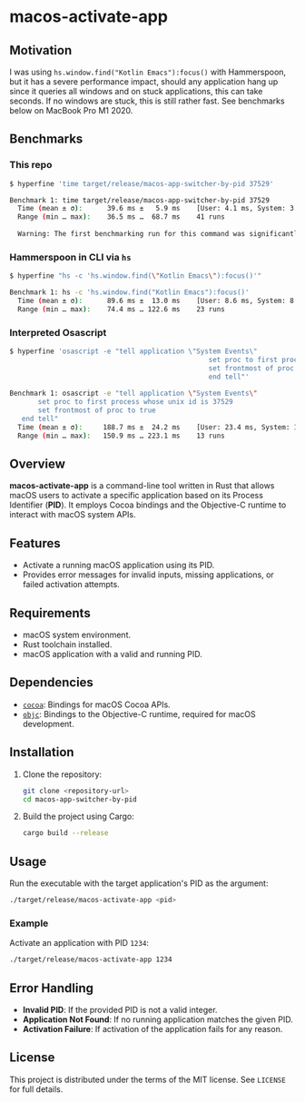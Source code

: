 # macos-activate-app

## Motivation

I was using `hs.window.find("Kotlin Emacs"):focus()` with Hammerspoon, but it has a severe performance impact, should any application hang up since it queries all windows and on stuck applications, this can take seconds. If no windows are stuck, this is still rather fast. See benchmarks below on MacBook Pro M1 2020.

## Benchmarks

### This repo

```bash
$ hyperfine 'time target/release/macos-app-switcher-by-pid 37529'

Benchmark 1: time target/release/macos-app-switcher-by-pid 37529
  Time (mean ± σ):      39.6 ms ±   5.9 ms    [User: 4.1 ms, System: 3.5 ms]
  Range (min … max):    36.5 ms …  68.7 ms    41 runs
 
  Warning: The first benchmarking run for this command was significantly slower than the rest (68.7 ms). This could be caused by (filesystem) caches that were not filled until after the first run. You should consider using the '--warmup' option to fill those caches before the actual benchmark. Alternatively, use the '--prepare' option to clear the caches before each timing run.
```

### Hammerspoon in CLI via `hs`

```bash
$ hyperfine "hs -c 'hs.window.find(\"Kotlin Emacs\"):focus()'"

Benchmark 1: hs -c 'hs.window.find("Kotlin Emacs"):focus()'
  Time (mean ± σ):      89.6 ms ±  13.0 ms    [User: 8.6 ms, System: 8.6 ms]
  Range (min … max):    74.4 ms … 122.6 ms    23 runs
```

### Interpreted Osascript

```bash
$ hyperfine 'osascript -e "tell application \"System Events\"
                                                 set proc to first process whose unix id is 37529
                                                 set frontmost of proc to true
                                                 end tell"'
                                                 
Benchmark 1: osascript -e "tell application \"System Events\"
       set proc to first process whose unix id is 37529
       set frontmost of proc to true
   end tell"
  Time (mean ± σ):     188.7 ms ±  24.2 ms    [User: 23.4 ms, System: 19.3 ms]
  Range (min … max):   150.9 ms … 223.1 ms    13 runs
```

## Overview
**macos-activate-app** is a command-line tool written in Rust that allows macOS users to activate a specific application based on its Process Identifier (**PID**). It employs Cocoa bindings and the Objective-C runtime to interact with macOS system APIs.

## Features
- Activate a running macOS application using its PID.
- Provides error messages for invalid inputs, missing applications, or failed activation attempts.

## Requirements
- macOS system environment.
- Rust toolchain installed.
- macOS application with a valid and running PID.

## Dependencies
- [`cocoa`](https://crates.io/crates/cocoa): Bindings for macOS Cocoa APIs.
- [`objc`](https://crates.io/crates/objc): Bindings to the Objective-C runtime, required for macOS development.

## Installation
1. Clone the repository:
   ```bash
   git clone <repository-url>
   cd macos-app-switcher-by-pid
   ```
2. Build the project using Cargo:
   ```bash
   cargo build --release
   ```

## Usage
Run the executable with the target application's PID as the argument:
```bash
./target/release/macos-activate-app <pid>
```

### Example
Activate an application with PID `1234`:
```bash
./target/release/macos-activate-app 1234
```

## Error Handling
- **Invalid PID**: If the provided PID is not a valid integer.
- **Application Not Found**: If no running application matches the given PID.
- **Activation Failure**: If activation of the application fails for any reason.

## License
This project is distributed under the terms of the MIT license. See `LICENSE` for full details.
